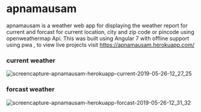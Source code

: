# apnamausam
apnamausam is a weather web app for displaying the weather report for current and forcast for current location, city and zip code or pincode using  openweathermap Api.
This was built using Angular 7 with offline support using pwa , to view live projects visit https://apnamausam.herokuapp.com/
### current weather
![screencapture-apnamausam-herokuapp-current-2019-05-26-12_27_25](https://user-images.githubusercontent.com/20945837/58378454-b2f74800-7fb1-11e9-9c16-af0140dd8f73.png)
### forcast weather
![screencapture-apnamausam-herokuapp-forcast-2019-05-26-12_31_32](https://user-images.githubusercontent.com/20945837/58378485-534d6c80-7fb2-11e9-9d1d-4d1d162fdd14.png)

